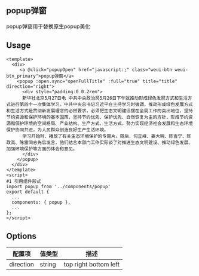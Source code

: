 ## popup弹窗
popup弹窗用于替换原生popup美化

## Usage
```
<template>
  <div>
     <a @click="popupOpen" href="javascript:;" class="weui-btn weui-btn_primary">popup弹窗</a>
    <popup :open.sync="openFullTitle" :full="true" title="title" direction="right">
      <div style="padding:0 0.2rem">
      新华社北京5月27日电 中共中央政治局5月26日下午就推动形成绿色发展方式和生活方式进行第四十一次集体学习。中共中央总书记习近平在主持学习时强调，推动形成绿色发展方式和生活方式是贯彻新发展理念的必然要求，必须把生态文明建设摆在全局工作的突出地位，坚持节约资源和保护环境的基本国策，坚持节约优先、保护优先、自然恢复为主的方针，形成节约资源和保护环境的空间格局、产业结构、生产方式、生活方式，努力实现经济社会发展和生态环境保护协同共进，为人民群众创造良好生产生活环境。
      学习开始时，播放了有关生态环境保护的专题片。随后，何立峰、姜大明、陈吉宁、陈政高、陈雷同志先后发言，他们结合本部门工作实际谈了对推进生态文明建设、推动绿色发展、加强环境保护等方面的体会和意见。
      </div>
    </popup>
  </div>
</template>
<script>
#1 引用组件形式
import popup from '../components/popup'
export default {
  ...
  components: { popup },
  ...
};
</script>
```

## Options
配置项 | 值类型 | 描述
--- | --- | ---
direction | string | top right bottom left